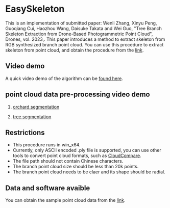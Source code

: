 # EasySkeleton
This is an implementation of submitted paper:
Wenli Zhang, Xinyu Peng, Guoqiang Cui, Haozhou Wang, Daisuke Takata and Wei Guo, "Tree Branch Skeleton Extraction from Drone-Based Photogrammetric Point Cloud", Drones, vol. 2023,. 
This paper introduces a method to extract skeleton from RGB synthesized branch point cloud. You can use this procedure to extract skeleton from point cloud, and obtain the procedure from the [link]().

## Video demo
A quick video demo of the algorithm can be [found here](https://youtu.be/cq_7MVMzZ90).


## point cloud data pre-processing video demo
1. [orchard segmentation](https://www.youtube.com/embed/I48e63mNP0Y)

2. [tree segmentation](https://www.youtube.com/embed/KqyYVsdYSZg)



## Restrictions
- This procedure runs in win_x64.
- Currently, only ASCII encoded .ply file is supported, you can use other tools to convert point cloud formats, such as [CloudCompare](https://github.com/CloudCompare/CloudCompare).
- The file path should not contain Chinese characters.
- The branch point cloud size should be less than 20k points.
- The branch point cloud needs to be claer and its shape should be radial.

## Data and software avaible
You can obtain the sample point cloud data from the [link]().
